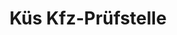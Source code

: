 ---
title: "Küs Kfz-Prüfstelle"
url: /bad-honnef/kues-kfz-pruefstelle-vogelsbitze/
shop: Autowerkstatt
---